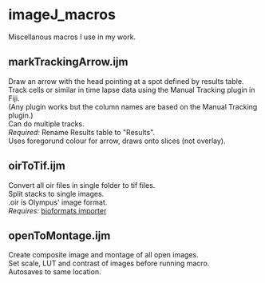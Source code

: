# imageJ_macros
Miscellanous macros I use in my work.  

## markTrackingArrow.ijm
Draw an arrow with the head pointing at a spot defined by results table.
Track cells or similar in time lapse data using the Manual Tracking plugin in Fiji.  
(Any plugin works but the column names are based on the Manual Tracking plugin.)  
Can do multiple tracks.  
*Required:* Rename Results table to "Results".  
Uses foregorund colour for arrow, draws onto slices (not overlay).

## oirToTif.ijm
Convert all oir files in single folder to tif files.  
Split stacks  to single images.  
.oir is Olympus' image format.  
*Requires:* [bioformats importer](https://www.openmicroscopy.org/bio-formats/downloads)

## openToMontage.ijm
Create composite image and montage of all open images.  
Set scale, LUT and contrast of images before running macro.  
Autosaves to same location.  
